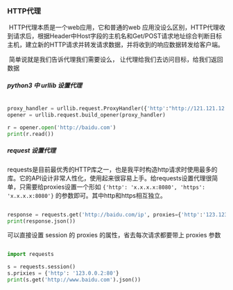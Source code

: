 

### HTTP代理

​	HTTP代理本质是一个web应用，它和普通的web 应用没设么区别，HTTP代理收到请求后，根据Header中Host字段的主机名和Get/POST请求地址综合判断目标主机，建立新的HTTP请求并转发请求数据，并将收到的响应数据转发给客户端。



​	简单说就是我们告诉代理我们需要设么， 让代理给我们去访问目标，给我们返回数据



##### python3 中  urllib 设置代理

```python

proxy_handler = urllib.request.ProxyHandler({'http':"http://121.121.12.12:80"})
opener = urllib.request.build_opener(proxy_handler)

r = opener.open('http://baidu.com')
print(r.read())
```



##### request 设置代理

​	requests是目前最优秀的HTTP库之一，也是我平时构造http请求时使用最多的库。它的API设计非常人性化，使用起来很容易上手。给requests设置代理很简单，只需要给proxies设置一个形如 `{'http': 'x.x.x.x:8080', 'https': 'x.x.x.x:8080'}` 的参数即可。其中http和https相互独立。

```python

response = requests.get('http://baidu.com/ip', proxies={'http':'123.123.12.12:80'})
print(response.json())
```

可以直接设置 session 的 proxies 的属性，省去每次请求都要带上 proxies 参数

```python

import requests

s = requests.session()
s.prixies = {'http': '123.0.0.2:80'}
print(s.get('http://www.baidu.com').json())
```

